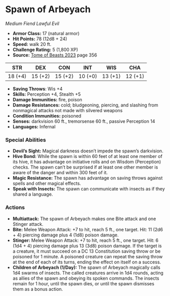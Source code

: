 # Spawn of Arbeyach

*Medium* *Fiend* *Lawful Evil*

- **Armor Class:** 17 (natural armor)
- **Hit Points:** 78 (12d8 + 24)
- **Speed:** walk 20 ft.
- **Challenge Rating:** 5 (1,800 XP)
- **Source:** [Tome of Beasts 2023](https://koboldpress.com/kpstore/product/tome-of-beasts-1-2023-edition/) page 356

| STR | DEX | CON | INT | WIS | CHA |
| --- | --- | --- | --- | --- | --- |
| 18 (+4) | 15 (+2) | 15 (+2) | 10 (+0) | 13 (+1) | 12 (+1) |

- **Saving Throws**: Wis +4
- **Skills:** Perception +4, Stealth +5
- **Damage Immunities:** fire, poison
- **Damage Resistances:** cold; bludgeoning, piercing, and slashing from nonmagical attacks not made with silvered weapons
- **Condition Immunities:** poisoned
- **Senses:** darkvision 60 ft., tremorsense 60 ft., passive Perception 14
- **Languages:** Infernal
### Special Abilities
- **Devil’s Sight:** Magical darkness doesn’t impede the spawn’s darkvision.
- **Hive Bond:** While the spawn is within 60 feet of at least one member of its hive, it has advantage on initiative rolls and on Wisdom (Perception) checks. The spawn can’t be surprised if at least one other member is aware of the danger and within 300 feet of it.
- **Magic Resistance:** The spawn has advantage on saving throws against spells and other magical effects.
- **Speak with Insects:** The spawn can communicate with insects as if they shared a language.
### Actions
- **Multiattack:** The spawn of Arbeyach makes one Bite attack and one Stinger attack.
- **Bite:** Melee Weapon Attack: +7 to hit, reach 5 ft., one target. Hit: 11 (2d6 + 4) piercing damage plus 4 (1d8) poison damage.
- **Stinger:** Melee Weapon Attack: +7 to hit, reach 5 ft., one target. Hit: 6 (1d4 + 4) piercing damage plus 13 (3d8) poison damage. If the target is a creature, it must succeed on a DC 13 Constitution saving throw or be poisoned for 1 minute. A poisoned creature can repeat the saving throw at the end of each of its turns, ending the effect on itself on a success.
- **Children of Arbeyach (1/Day):** The spawn of Arbeyach magically calls 1d4 swarms of insects. The called creatures arrive in 1d4 rounds, acting as allies of the spawn and obeying its spoken commands. The insects remain for 1 hour, until the spawn dies, or until the spawn dismisses them as a bonus action.
